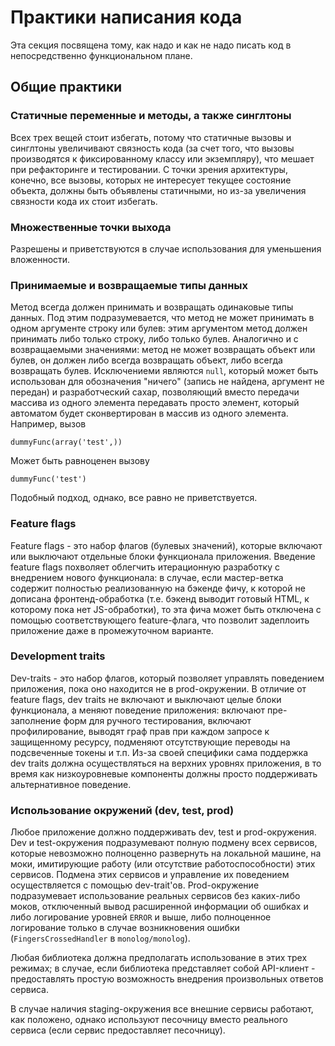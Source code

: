 # Практики написания кода

Эта секция посвящена тому, как надо и как не надо писать код в
непосредственно функциональном плане.

## Общие практики

### Статичные переменные и методы, а также синглтоны

Всех трех вещей стоит избегать, потому что статичные вызовы и синглтоны
увеличивают связность кода (за счет того, что вызовы производятся к
фиксированному классу или экземпляру), что мешает при рефакторинге и
тестировании. С точки зрения архитектуры, конечно, все вызовы, которых
не интересует текущее состояние объекта, должны быть объявлены
статичными, но из-за увеличения связности кода их стоит избегать.

### Множественные точки выхода

Разрешены и приветствуются в случае использования для уменьшения
вложенности.

### Принимаемые и возвращаемые типы данных

Метод всегда должен принимать и возвращать одинаковые типы данных. Под
этим подразумевается, что метод не может принимать в одном аргументе
строку или булев: этим аргументом метод должен принимать либо только
строку, либо только булев. Аналогично и с возвращаемыми значениями:
метод не может возвращать объект или булев, он должен либо всегда
возвращать объект, либо всегда возвращать булев. Исключениеми являются
`null`, который может быть использован для обозначения "ничего" (запись
не найдена, аргумент не передан) и разработческий сахар, позволяющий
вместо передачи массива из одного элемента передавать просто элемент,
который автоматом будет сконвертирован в массив из одного элемента.
Например, вызов

    dummyFunc(array('test',))
    
Может быть равноценен вызову

    dummyFunc('test')
    
Подобный подход, однако, все равно не приветствуется.

### Feature flags

Feature flags - это набор флагов (булевых значений), которые включают
или выключают отдельные блоки функционала приложения. Введение feature
flags похволяет облегчить итерационную разработку с внедрением нового
функционала: в случае, если мастер-ветка содержит полностью
реализованную на бэкенде фичу, к которой не дописана фронтенд-обработка
(т.е. бэкенд выводит готовый HTML, к которому пока нет JS-обработки), то
эта фича может быть отключена с помощью соответствующего feature-флага,
что позволит задеплоить приложение даже в промежуточном варианте.


### Development traits


Dev-traits - это набор флагов, который позволяет управлять поведением
приложения, пока оно находится не в prod-окружении. В отличие от feature
flags, dev traits не включают и выключают целые блоки функционала, а
меняют поведение приложения: включают пре-заполнение форм для ручного
тестирования, включают профилирование, выводят граф прав при каждом
запросе к защищенному ресурсу, подменяют отсутствующие переводы на
подсвеченные токены и т.п. Из-за своей специфики сама поддержка dev
traits должна осуществляться на верхних уровнях приложения, в то время
как низкоуровневые компоненты должны просто поддерживать альтернативное
поведение.

### Использование окружений (dev, test, prod)

Любое приложение должно поддерживать dev, test и prod-окружения.
Dev и test-окружения подразумевают полную подмену всех сервисов, которые
невозможно полноценно развернуть на локальной машине, на моки,
имитирующие работу (или отсутствие работоспособности) этих сервисов. Подмена
этих сервисов и управление их поведением осуществляется с помощью dev-trait'ов.
Prod-окружение подразумевает использование реальных сервисов без каких-либо
моков, отключенный вывод расширенной информации об ошибках и либо логирование
уровней `ERROR` и выше, либо полноценное логирование только в случае
возникновения ошибки (`FingersCrossedHandler` в `monolog/monolog`).

Любая библиотека должна предполагать использование в этих трех режимах;
в случае, если библиотека представляет собой API-клиент - предоставлять
простую возможность внедрения произвольных ответов сервиса.

В случае наличия staging-окружения все внешние сервисы работают, как положено,
однако используют песочницу вместо реального сервиса (если сервис предоставляет
песочницу).
